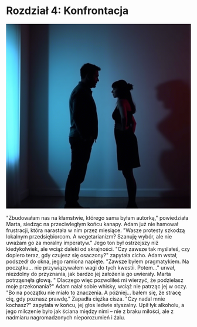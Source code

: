 # Rozdział 4: Konfrontacja

![4.png](4.png)

"Zbudowałam nas na kłamstwie, którego sama byłam autorką," powiedziała Marta, siedząc na przeciwległym końcu kanapy.
Adam już nie hamował frustracji, która narastała w nim przez miesiące. "Wasze protesty szkodzą lokalnym przedsiębiorcom.
A wegetarianizm? Szanuję wybór, ale nie uważam go za moralny imperatyw." Jego ton był ostrzejszy niż kiedykolwiek, ale
wciąż daleki od skrajności. "Czy zawsze tak myślałeś, czy dopiero teraz, gdy czujesz się osaczony?" zapytała cicho. Adam
wstał, podszedł do okna, jego ramiona napięte. "Zawsze byłem pragmatykiem. Na początku... nie przywiązywałem wagi do
tych kwestii. Potem..." urwał, niezdolny do przyznania, jak bardzo jej założenia go uwierały. Marta potrząsnęła głową. "
Dlaczego więc pozwoliłeś mi wierzyć, że podzielasz moje przekonania?" Adam nalał sobie whisky, wciąż nie patrząc jej w
oczy. "Bo na początku nie miało to znaczenia. A później... bałem się, że stracę cię, gdy poznasz prawdę." Zapadła ciężka
cisza. "Czy nadal mnie kochasz?" zapytała w końcu, jej głos ledwie słyszalny. Upił łyk alkoholu, a jego milczenie było
jak ściana między nimi – nie z braku miłości, ale z nadmiaru nagromadzonych nieporozumień i żalu.